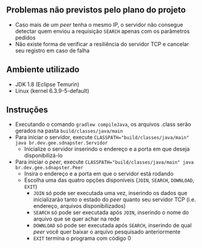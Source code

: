 ## Problemas não previstos pelo plano do projeto
- Caso mais de um *peer* tenha o mesmo IP, o servidor não consegue detectar quem enviou a requisição `SEARCH` apenas com os parâmetros pedidos
- Não existe forma de verificar a resiliência do servidor TCP e cancelar seu registro em caso de falha

## Ambiente utilizado
- JDK 1.8 (Eclipse Temurin)
- Linux (kernel 6.3.9-5-default)

## Instruções
- Executando o comando `gradlew compileJava`, os arquivos .class serão gerados na pasta `build/classes/java/main`
- Para iniciar o servidor, execute `CLASSPATH="build/classes/java/main" java br.dev.gee.sdnapster.Servidor`
  - Inicialize o servidor inserindo o endereço e a porta em que deseja disponibilizá-lo
- Para iniciar o *peer*, execute `CLASSPATH="build/classes/java/main" java br.dev.gee.sdnapster.Peer`
  - Insira o endereço e a porta em que o servidor está rodando
  - Escolha uma das quatro opções disponíveis (`JOIN`, `SEARCH`, `DOWNLOAD`, `EXIT`)
    - `JOIN` só pode ser executada uma vez, inserindo os dados que inicializarão tanto o estado do *peer* quanto seu servidor TCP (i.e. endereço, arquivos disponibilizados)
    - `SEARCH` só pode ser executada após `JOIN`, inserindo o nome do arquivo que se quer achar na rede
    - `DOWNLOAD` só pode ser executada após `SEARCH`, inserindo de qual *peer* você quer baixar o arquivo pesquisado anteriormente
    - `EXIT` termina o programa com código 0
